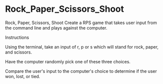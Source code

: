# Rock_Paper_Scissors_Shoot

Rock, Paper, Scissors, Shoot
Create a RPS game that takes user input from the command line and plays against the computer.

Instructions


Using the terminal, take an input of r, p or s which will stand for rock, paper, and scissors.


Have the computer randomly pick one of these three choices.


Compare the user's input to the computer's choice to determine if the user won, lost, or tied.
